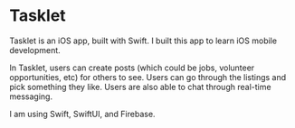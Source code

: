 # Tasklet
Tasklet is an iOS app, built with Swift. I built this app to learn iOS mobile development.

In Tasklet, users can create posts (which could be jobs, volunteer opportunities, etc) for others to see. Users can go through the listings and pick something they like. Users are also able to chat through real-time messaging.

I am using Swift, SwiftUI, and Firebase.
